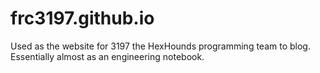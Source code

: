 # frc3197.github.io
Used as the website for 3197 the HexHounds programming team to blog. Essentially almost as an engineering notebook.
